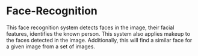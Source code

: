 # Face-Recognition
This face recognition system detects faces in the image, their facial features, identifies the known person. This system also applies makeup to the faces detected in the image. Additionally, this will find a similar face for a given image from a set of images.
